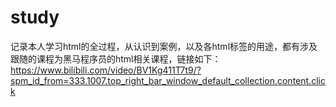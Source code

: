# study
记录本人学习html的全过程，从认识到案例，以及各html标签的用途，都有涉及
跟随的课程为黑马程序员的html相关课程，链接如下：
https://www.bilibili.com/video/BV1Kg411T7t9/?spm_id_from=333.1007.top_right_bar_window_default_collection.content.click
